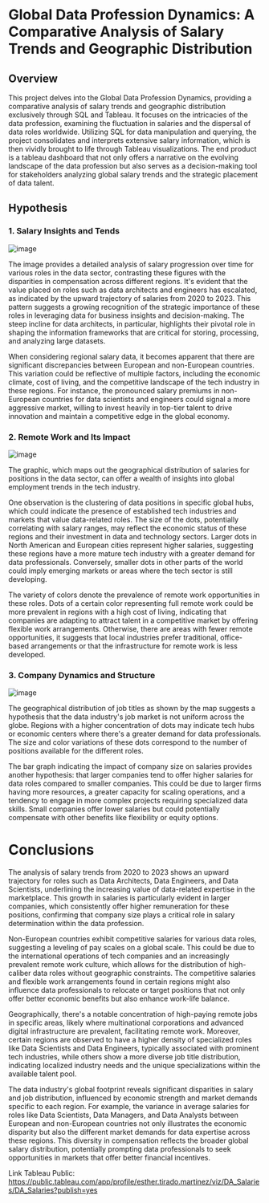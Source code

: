 # Global Data Profession Dynamics: A Comparative Analysis of Salary Trends and Geographic Distribution

## Overview

This project delves into the Global Data Profession Dynamics, providing a comparative analysis of salary trends and geographic distribution exclusively through SQL and Tableau. It focuses on the intricacies of the data profession, examining the fluctuation in salaries and the dispersal of data roles worldwide. Utilizing SQL for data manipulation and querying, the project consolidates and interprets extensive salary information, which is then vividly brought to life through Tableau visualizations. The end product is a tableau dashboard that not only offers a narrative on the evolving landscape of the data profession but also serves as a decision-making tool for stakeholders analyzing global salary trends and the strategic placement of data talent.

## Hypothesis

### 1. Salary Insights and Tends

![image](https://github.com/Estherkii/project-IV-sql-tableau/assets/123992666/d4f2086e-3130-4d45-a294-e2953338cd14)

The image provides a detailed analysis of salary progression over time for various roles in the data sector, contrasting these figures with the disparities in compensation across different regions. It's evident that the value placed on roles such as data architects and engineers has escalated, as indicated by the upward trajectory of salaries from 2020 to 2023. This pattern suggests a growing recognition of the strategic importance of these roles in leveraging data for business insights and decision-making. The steep incline for data architects, in particular, highlights their pivotal role in shaping the information frameworks that are critical for storing, processing, and analyzing large datasets.

When considering regional salary data, it becomes apparent that there are significant discrepancies between European and non-European countries. This variation could be reflective of multiple factors, including the economic climate, cost of living, and the competitive landscape of the tech industry in these regions. For instance, the pronounced salary premiums in non-European countries for data scientists and engineers could signal a more aggressive market, willing to invest heavily in top-tier talent to drive innovation and maintain a competitive edge in the global economy.

### 2. Remote Work and Its Impact

![image](https://github.com/Estherkii/project-IV-sql-tableau/assets/123992666/244ba24d-1258-483e-a75b-973a3b73fb97)

The graphic, which maps out the geographical distribution of salaries for positions in the data sector, can offer a wealth of insights into global employment trends in the tech industry.

One observation is the clustering of data positions in specific global hubs, which could indicate the presence of established tech industries and markets that value data-related roles. The size of the dots, potentially correlating with salary ranges, may reflect the economic status of these regions and their investment in data and technology sectors. Larger dots in North American and European cities represent higher salaries, suggesting these regions have a more mature tech industry with a greater demand for data professionals. Conversely, smaller dots in other parts of the world could imply emerging markets or areas where the tech sector is still developing.

The variety of colors denote the prevalence of remote work opportunities in these roles. Dots of a certain color representing full remote work could be more prevalent in regions with a high cost of living, indicating that companies are adapting to attract talent in a competitive market by offering flexible work arrangements. Otherwise, there are areas with fewer remote opportunities, it suggests that local industries prefer traditional, office-based arrangements or that the infrastructure for remote work is less developed.

### 3. Company Dynamics and Structure

![image](https://github.com/Estherkii/project-IV-sql-tableau/assets/123992666/fd75bb1e-d44a-4326-857a-bff53fa96751)

The geographical distribution of job titles as shown by the map suggests a hypothesis that the data industry's job market is not uniform across the globe. Regions with a higher concentration of dots may indicate tech hubs or economic centers where there's a greater demand for data professionals. The size and color variations of these dots correspond to the number of positions available for the different roles.

The bar graph indicating the impact of company size on salaries provides another hypothesis: that larger companies tend to offer higher salaries for data roles compared to smaller companies. This could be due to larger firms having more resources, a greater capacity for scaling operations, and a tendency to engage in more complex projects requiring specialized data skills. Small companies offer lower salaries but could potentially compensate with other benefits like flexibility or equity options.

# Conclusions

The analysis of salary trends from 2020 to 2023 shows an upward trajectory for roles such as Data Architects, Data Engineers, and Data Scientists, underlining the increasing value of data-related expertise in the marketplace. This growth in salaries is particularly evident in larger companies, which consistently offer higher remuneration for these positions, confirming that company size plays a critical role in salary determination within the data profession.

Non-European countries exhibit competitive salaries for various data roles, suggesting a leveling of pay scales on a global scale. This could be due to the international operations of tech companies and an increasingly prevalent remote work culture, which allows for the distribution of high-caliber data roles without geographic constraints. The competitive salaries and flexible work arrangements found in certain regions might also influence data professionals to relocate or target positions that not only offer better economic benefits but also enhance work-life balance.

Geographically, there's a notable concentration of high-paying remote jobs in specific areas, likely where multinational corporations and advanced digital infrastructure are prevalent, facilitating remote work. Moreover, certain regions are observed to have a higher density of specialized roles like Data Scientists and Data Engineers, typically associated with prominent tech industries, while others show a more diverse job title distribution, indicating localized industry needs and the unique specializations within the available talent pool.

The data industry's global footprint reveals significant disparities in salary and job distribution, influenced by economic strength and market demands specific to each region. For example, the variance in average salaries for roles like Data Scientists, Data Managers, and Data Analysts between European and non-European countries not only illustrates the economic disparity but also the different market demands for data expertise across these regions. This diversity in compensation reflects the broader global salary distribution, potentially prompting data professionals to seek opportunities in markets that offer better financial incentives.

Link Tableau Public: https://public.tableau.com/app/profile/esther.tirado.martinez/viz/DA_Salaries/DA_Salaries?publish=yes
